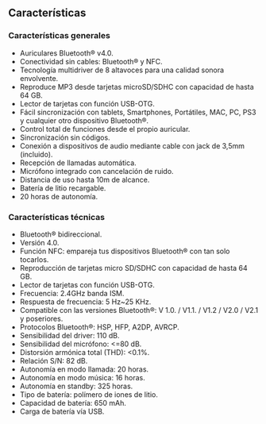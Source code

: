 ## Características


### Características generales

- Auriculares Bluetooth® v4.0.
- Conectividad sin cables: Bluetooth® y NFC.
- Tecnología multidriver de 8 altavoces para una calidad sonora envolvente.
- Reproduce MP3 desde tarjetas microSD/SDHC con capacidad de hasta 64 GB.
- Lector de tarjetas con función USB-OTG.
- Fácil sincronización con tablets, Smartphones, Portátiles, MAC, PC, PS3 y cualquier otro dispositivo Bluetooth®.
- Control total de funciones desde el propio auricular.
- Sincronización sin códigos.
- Conexión a dispositivos de audio mediante cable con jack de 3,5mm (incluido).
- Recepción de llamadas automática.
- Micrófono integrado con cancelación de ruido.
- Distancia de uso hasta 10m de alcance.
- Batería de litio recargable.
- 20 horas de autonomía.


### Características técnicas

- Bluetooth® bidireccional.
- Versión 4.0.
- Función NFC: empareja tus dispositivos Bluetooth® con tan solo tocarlos.
- Reproducción de tarjetas micro SD/SDHC con capacidad de hasta 64 GB.
- Lector de tarjetas con función USB-OTG.
- Frecuencia: 2.4GHz banda ISM.
- Respuesta de frecuencia: 5 Hz~25 KHz.
- Compatible con las versiones Bluetooth®: V 1.0. / V1.1. / V1.2 / V2.0 / V2.1 y poseriores.
- Protocolos Bluetooth®: HSP, HFP, A2DP, AVRCP.
- Sensibilidad del driver: 110 dB.
- Sensibilidad del micrófono: <=80 dB.
- Distorsión armónica total (THD): <0.1%.
- Relación S/N: 82 dB.
- Autonomía en modo llamada: 20 horas.
- Autonomía en modo música: 16 horas.
- Autonomía en standby: 325 horas.
- Tipo de batería: polímero de iones de litio.
- Capacidad de batería: 650 mAh.
- Carga de batería vía USB.
